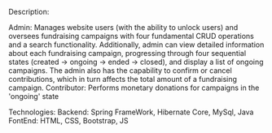 Description:

Admin: Manages website users (with the ability to unlock users) and oversees fundraising campaigns with four fundamental CRUD operations and a search functionality. Additionally, admin can view detailed information about each fundraising campaign, progressing through four sequential states (created -> ongoing -> ended -> closed), and display a list of ongoing campaigns. The admin also has the capability to confirm or cancel contributions, which in turn affects the total amount of a fundraising campaign.
Contributor: Performs monetary donations for campaigns in the 'ongoing' state

Technologies:
Backend: Spring FrameWork, Hibernate Core, MySql, Java
FontEnd: HTML, CSS, Bootstrap, JS


